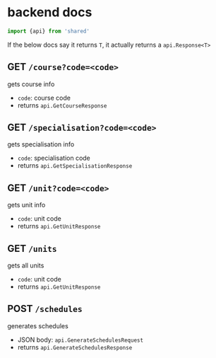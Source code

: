 # backend docs

```ts
import {api} from 'shared'
```

If the below docs say it returns `T`, it actually returns a `api.Response<T>`

## GET `/course?code=<code>`

gets course info

- `code`: course code
- returns `api.GetCourseResponse`

## GET `/specialisation?code=<code>`

gets specialisation info

- `code`: specialisation code
- returns `api.GetSpecialisationResponse`

## GET `/unit?code=<code>`

gets unit info

- `code`: unit code
- returns `api.GetUnitResponse`

## GET `/units`

gets all units

- `code`: unit code
- returns `api.GetUnitResponse`

## POST `/schedules`

generates schedules

- JSON body: `api.GenerateSchedulesRequest`
- returns `api.GenerateSchedulesResponse`
